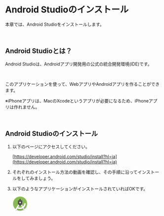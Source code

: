 # Android Studioのインストール

本章では、Android Studioをインストールします。

<br/>

## Android Studioとは？

Android Studioは、Androidアプリ開発用の公式の統合開発環境(IDE)です。

<br/>

このアプリケーションを使って、WebアプリやAndroidアプリを作ることができます。

※iPhoneアプリは、MacのXcodeというアプリが必要になるため、iPhoneアプリは作れません。

<br/>

## Android Studioのインストール

1. 以下のページにアクセスしてください。

    [https://developer.android.com/studio/install?hl=ja](https://developer.android.com/studio/install?hl=ja)

1. それぞれのインストール方法の動画を確認し、その手順に沿ってインストールをしてみましょう。


1. 以下のようなアプリケーションがインストールされていればOKです。


    <img src="../images/androidStudioIcon.png" width="50px">

